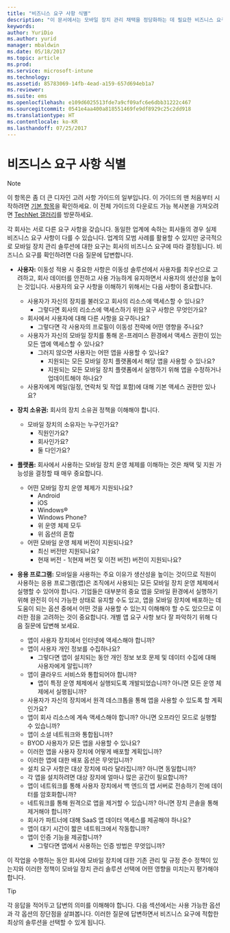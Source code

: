 ```yaml
---
title: "비즈니스 요구 사항 식별"
description: "이 문서에서는 모바일 장치 관리 채택을 정당화하는 데 필요한 비즈니스 요구 사항을 파악하기 위한 지침을 제공합니다."
keywords: 
author: YuriDio
ms.author: yurid
manager: mbaldwin
ms.date: 05/18/2017
ms.topic: article
ms.prod: 
ms.service: microsoft-intune
ms.technology: 
ms.assetid: 85783069-14fb-4ead-a159-657d694eb1a7
ms.reviewer: 
ms.suite: ems
ms.openlocfilehash: e109d6025513fde7a9cf09afc6e6dbb31222c467
ms.sourcegitcommit: 0541e4aa400a818551469fe9df8929c25c2dd918
ms.translationtype: HT
ms.contentlocale: ko-KR
ms.lasthandoff: 07/25/2017
---
```

# <a name="identify-your-business-needs"></a>비즈니스 요구 사항 식별

>[!NOTE]
>이 항목은 좀 더 큰 디자인 고려 사항 가이드의 일부입니다. 이 가이드의 맨 처음부터 시작하려면 [기본 항목](mdm-design-considerations-guide.md)을 확인하세요. 이 전체 가이드의 다운로드 가능 복사본을 가져오려면 [TechNet 갤러리](https://gallery.technet.microsoft.com/Mobile-Device-Management-7d401582)를 방문하세요.

각 회사는 서로 다른 요구 사항을 갖습니다. 동일한 업계에 속하는 회사들의 경우 실제 비즈니스 요구 사항이 다를 수 있습니다. 업계의 모범 사례를 활용할 수 있지만 궁극적으로 모바일 장치 관리 솔루션에 대한 요구는 회사의 비즈니스 요구에 따라 결정됩니다.
비즈니스 요구를 확인하려면 다음 질문에 답변합니다.

- **사용자:** 이동성 적용 시 중요한 사항은 이동성 솔루션에서 사용자를 최우선으로 고려하고, 회사 데이터를 안전하고 사용 가능하게 유지하면서 사용자의 생산성을 높이는 것입니다. 사용자의 요구 사항을 이해하기 위해서는 다음 사항이 중요합니다.
    - 사용자가 자신의 장치를 불러오고 회사의 리소스에 액세스할 수 있나요?
        - 그렇다면 회사의 리소스에 액세스하기 위한 요구 사항은 무엇인가요?
    - 회사에서 사용자에 대해 다른 사항을 요구하나요?
        - 그렇다면 각 사용자의 프로필이 이동성 전략에 어떤 영향을 주나요?
    - 사용자가 자신의 모바일 장치를 통해 온-프레미스 환경에서 액세스 권한이 있는 모든 앱에 액세스할 수 있나요?
        - 그러지 않으면 사용자는 어떤 앱을 사용할 수 있나요?
            - 지원되는 모든 모바일 장치 플랫폼에서 해당 앱을 사용할 수 있나요?
            - 지원되는 모든 모바일 장치 플랫폼에서 실행하기 위해 앱을 수정하거나 업데이트해야 하나요?
    - 사용자에게 메일(일정, 연락처 및 작업 포함)에 대해 기본 액세스 권한만 있나요?

- **장치 소유권:** 회사의 장치 소유권 정책을 이해해야 합니다.
    - 모바일 장치의 소유자는 누구인가요?
        - 직원인가요?
        - 회사인가요?  
        - 둘 다인가요?
- **플랫폼:** 회사에서 사용하는 모바일 장치 운영 체제를 이해하는 것은 채택 및 지원 가능성을 결정할 때 매우 중요합니다.
    - 어떤 모바일 장치 운영 체제가 지원되나요?
        - Android
        - iOS
        - Windows®
        - Windows Phone?
        - 위 운영 체제 모두
        - 위 옵션의 혼합
    - 어떤 모바일 운영 체제 버전이 지원되나요?
        - 최신 버전만 지원되나요?
        - 현재 버전 - 1(현재 버전 및 이전 버전) 버전이 지원되나요?
- **응용 프로그램:** 모바일을 사용하는 주요 이유가 생산성을 높이는 것이므로 직원이 사용하는 응용 프로그램(앱)은 조직에서 사용되는 모든 모바일 장치 운영 체제에서 실행할 수 있어야 합니다. 기업들은 대부분의 중요 앱을 모바일 환경에서 실행하기 위해 완전히 이식 가능한 상태로 유지할 수도 있고, 앱을 모바일 장치에 배포하는 데 도움이 되는 옵션 중에서 어떤 것을 사용할 수 있는지 이해해야 할 수도 있으므로 이러한 점을 고려하는 것이 중요합니다. 개별 앱 요구 사항 보다 잘 파악하기 위해 다음 질문에 답변해 보세요.
    - 앱이 사용자 장치에서 인터넷에 액세스해야 합니까?
    - 앱이 사용자 개인 정보를 수집하나요?
        - 그렇다면 앱이 설치되는 동안 개인 정보 보호 문제 및 데이터 수집에 대해 사용자에게 알립니까?
    - 앱이 클라우드 서비스와 통합되어야 합니까?
        - 앱이 특정 운영 체제에서 실행되도록 개발되었습니까? 아니면 모든 운영 체제에서 실행됩니까?
    - 사용자가 자신의 장치에서 원격 데스크톱을 통해 앱을 사용할 수 있도록 할 계획인가요?
    - 앱이 회사 리소스에 계속 액세스해야 합니까? 아니면 오프라인 모드로 실행할 수 있습니까?
    - 앱이 소셜 네트워크와 통합됩니까?
    - BYOD 사용자가 모든 앱을 사용할 수 있나요?
    - 이러한 앱을 사용자 장치에 어떻게 배포할 계획입니까?
    - 이러한 앱에 대한 배포 옵션은 무엇입니까?
    - 설치 요구 사항은 대상 장치에 따라 달라집니까? 아니면 동일합니까?
    - 각 앱을 설치하려면 대상 장치에 얼마나 많은 공간이 필요합니까?
    - 앱이 네트워크를 통해 사용자 장치에서 백 엔드의 앱 서버로 전송하기 전에 데이터를 암호화합니까?
    - 네트워크를 통해 원격으로 앱을 제거할 수 있습니까? 아니면 장치 콘솔을 통해 제거해야 합니까?
    - 회사가 파트너에 대해 SaaS 앱 데이터 액세스를 제공해야 하나요?
    - 앱이 대기 시간이 짧은 네트워크에서 작동합니까?
    - 앱이 인증 기능을 제공합니까?
        - 그렇다면 앱에서 사용하는 인증 방법은 무엇입니까?

이 작업을 수행하는 동안 회사에 모바일 장치에 대한 기존 관리 및 규정 준수 정책이 있는지와 이러한 정책이 모바일 장치 관리 솔루션 선택에 어떤 영향을 미치는지 평가해야 합니다.

>[!TIP]
> 각 응답을 적어두고 답변의 의미를 이해해야 합니다. 다음 섹션에서는 사용 가능한 옵션과 각 옵션의 장단점을 살펴봅니다.  이러한 질문에 답변하면서 비즈니스 요구에 적합한 최상의 솔루션을 선택할 수 있게 됩니다.
